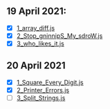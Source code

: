 ## 19 April 2021:
- [x] [1_array_diff.js](https://www.codewars.com/kata/523f5d21c841566fde000009/train/javascript)
- [x] [2_Stop_gninnipS_My_sdroW.js](https://www.codewars.com/kata/5264d2b162488dc400000001/train/javascript)
- [x] [3_who_likes_it.js](https://www.codewars.com/kata/5266876b8f4bf2da9b000362/train/javascript)
## 20 April 2021 
- [x] [1_Square_Every_Digit.js](https://www.codewars.com/kata/546e2562b03326a88e000020/train/javascript)
- [x] [2_Printer_Errors.js](https://www.codewars.com/kata/56541980fa08ab47a0000040/train/javascript)
- [ ] [3_Split_Strings.js](https://www.codewars.com/kata/515de9ae9dcfc28eb6000001/train/javascript)